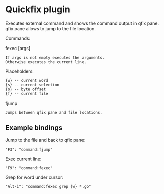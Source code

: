 # Quickfix plugin

Executes external command and shows the command output in qfix pane.
qfix pane allows to jump to the file location. 

Commands:

fexec [args]

    If args is not empty executes the arguments.
    Otherwise executes the current line.

Placeholders:

    {w} -- current word
    {s} -- current selection
    {o} -- byte offset
    {f} -- current file

fjump

    Jumps between qfix pane and file locations.

## Example bindings

Jump to the file and back to qfix pane:

	"F3": "command:fjump"

Exec current line:

	"F9": "command:fexec"

Grep for word under cursor:

	"Alt-i": "command:fexec grep {w} *.go"
